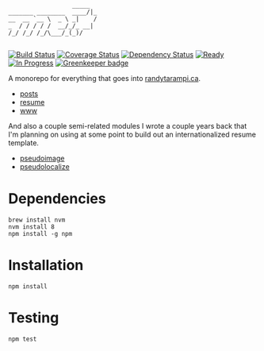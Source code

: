 ```
                  _____  
_______ ________  ____/|_
__  __ `__ \  _ \ _|    /
_  / / / / /  __/_/_ __| 
/_/ /_/ /_/\___/_(_)/    
                         
```

[![Build Status](https://img.shields.io/travis/randytarampi/me.svg?style=flat-square)](https://travis-ci.org/randytarampi/me) [![Coverage Status](https://img.shields.io/coveralls/randytarampi/me.svg?style=flat-square)](https://coveralls.io/github/randytarampi/me?branch=master) [![Dependency Status](https://img.shields.io/david/randytarampi/me.svg?style=flat-square)](https://david-dm.org/randytarampi/me) [![Ready](https://img.shields.io/waffle/label/randytarampi/me/ready.svg?style=flat-square&label=Ready)](http://waffle.io/randytarampi/me) [![In Progress](https://img.shields.io/waffle/label/randytarampi/me/in%20progress.svg?style=flat-square&label=In%20Progress)](http://waffle.io/randytarampi/me) [![Greenkeeper badge](https://badges.greenkeeper.io/randytarampi/me.svg?style=flat-square)](https://greenkeeper.io/)

A monorepo for everything that goes into [randytarampi.ca](http://www.randytarampi.ca).

- [posts](packages/posts)
- [resume](packages/resume)
- [www](packages/www)

And also a couple semi-related modules I wrote a couple years back that I'm planning on using at some point to build out an internationalized resume template.

- [pseudoimage](packages/pseudoimage)
- [pseudolocalize](packages/pseudolocalize)

# Dependencies
```
brew install nvm
nvm install 8
npm install -g npm
```

# Installation

```
npm install
```

# Testing

```
npm test
```
